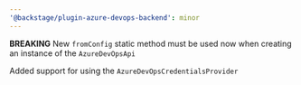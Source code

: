```yaml
---
'@backstage/plugin-azure-devops-backend': minor
---
```


**BREAKING** New `fromConfig` static method must be used now when creating an instance of the `AzureDevOpsApi`

Added support for using the `AzureDevOpsCredentialsProvider`
